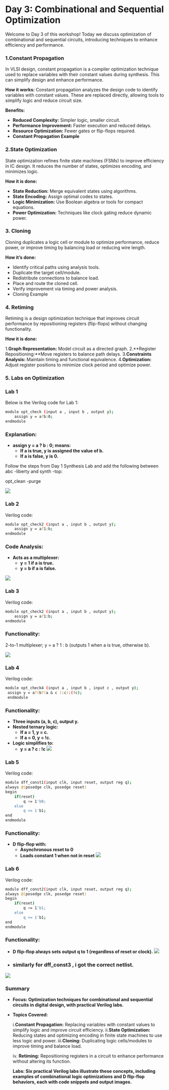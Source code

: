 # Day 3: Combinational and Sequential Optimization
Welcome to Day 3 of this workshop! Today we discuss optimization of combinational and sequential circuits, introducing techniques to enhance efficiency and performance.

### 1.Constant Propagation ###
In VLSI design, constant propagation is a compiler optimization technique used to replace variables with their constant values during synthesis. This can simplify design and enhance performance.

**How it works:**
Constant propagation analyzes the design code to identify variables with constant values. These are replaced directly, allowing tools to simplify logic and reduce circuit size.

**Benefits:**

* **Reduced Complexity:** Simpler logic, smaller circuit.
* **Performance Improvement:** Faster execution and reduced delays.
* **Resource Optimization:** Fewer gates or flip-flops required.
* **Constant Propagation Example**

### 2.State Optimization ###
State optimization refines finite state machines (FSMs) to improve efficiency in IC design. It reduces the number of states, optimizes encoding, and minimizes logic.

**How it is done:**

* **State Reduction:** Merge equivalent states using algorithms.
* **State Encoding:** Assign optimal codes to states.
* **Logic Minimization:** Use Boolean algebra or tools for compact equations.
* **Power Optimization:** Techniques like clock gating reduce dynamic power.
### 3. Cloning ###
Cloning duplicates a logic cell or module to optimize performance, reduce power, or improve timing by balancing load or reducing wire length.

**How it’s done:**

* Identify critical paths using analysis tools.
* Duplicate the target cell/module.
* Redistribute connections to balance load.
* Place and route the cloned cell.
* Verify improvement via timing and power analysis.
* Cloning Example

### 4. Retiming ###
Retiming is a design optimization technique that improves circuit performance by repositioning registers (flip-flops) without changing functionality.

**How it is done:**

1.**Graph Representation:** Model circuit as a directed graph.
2.**Register Repositioning:**Move registers to balance path delays.
3.**Constraints Analysis:** Maintain timing and functional equivalence.
4.**Optimization:** Adjust register positions to minimize clock period and optimize power.
### 5. Labs on Optimization ###
### Lab 1
Below is the Verilog code for Lab 1:
```bash
module opt_check (input a , input b , output y);
	assign y = a?b:0;
endmodule
```
### Explanation:

* **assign y = a ? b : 0; means:**
    * **If a is true, y is assigned the value of b.**
    * **If a is false, y is 0.**

Follow the steps from Day 1 Synthesis Lab and add the following between abc -liberty and synth -top:

opt_clean -purge

![](opt1.png)

### Lab 2
Verilog code:
```bash
module opt_check2 (input a , input b , output y);
	assign y = a?1:b;
endmodule
```
### Code Analysis:

* **Acts as a multiplexer:**
    * **y = 1 if a is true.**
    * **y = b if a is false.**

![](opt2.png)

### Lab 3
Verilog code:
```bash
module opt_check2 (input a , input b , output y);
	assign y = a?1:b;
endmodule
```
### Functionality:
2-to-1 multiplexer; y = a ? 1 : b (outputs 1 when a is true, otherwise b).

![](opt3.png)

### Lab 4
Verilog code:
```bash
module opt_check4 (input a , input b , input c , output y);
 assign y = a?(b?(a & c ):c):(!c);
 endmodule
```
### Functionality:

* **Three inputs (a, b, c), output y.**
* **Nested ternary logic:**
    * **If a = 1, y = c.**
    * **If a = 0, y = !c.**
* **Logic simplifies to:**
    * **y = a ? c : !c**
![](opt4.png)

### Lab 5
Verilog code:
```bash
module dff_const1(input clk, input reset, output reg q);
always @(posedge clk, posedge reset)
begin
	if(reset)
		q <= 1'b0;
	else
		q <= 1'b1;
end
endmodule
```
### Functionality:

* **D flip-flop with:**
    * **Asynchronous reset to 0**
    * **Loads constant 1 when not in reset**
![](dff_const1.png)

### Lab 6
Verilog code:
```bash
module dff_const2(input clk, input reset, output reg q);
always @(posedge clk, posedge reset)
begin
	if(reset)
		q <= 1'b1;
	else
		q <= 1'b1;
end
endmodule
```
### Functionality:

* **D flip-flop always sets output q to 1 (regardless of reset or clock).**
![](dff_const2.png)

* ### similarly for dff_const3 , i got the correct netlist.
![](dff_const3.png)


### Summary
* **Focus: Optimization techniques for combinational and sequential circuits in digital design, with practical Verilog labs.**

* **Topics Covered:**

  i.**Constant Propagation:** Replacing variables with constant values to simplify logic and improve circuit efficiency.
  ii.**State Optimization:** Reducing states and optimizing encoding in finite state machines to use less logic and power.
  iii.**Cloning:** Duplicating logic cells/modules to improve timing and balance load.
   
  iv. **Retiming:** Repositioning registers in a circuit to enhance performance without altering its function.
  
  **Labs: Six practical Verilog labs illustrate these concepts, including examples of combinational logic optimizations and D flip-flop behaviors, each with code snippets and output images.**
